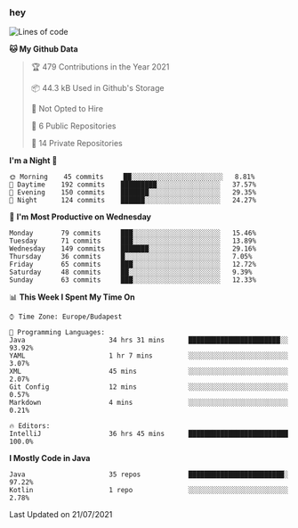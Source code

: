 ### hey

<!--START_SECTION:waka-->
![Lines of code](https://img.shields.io/badge/From%20Hello%20World%20I%27ve%20Written-68292%20lines%20of%20code-blue)

**🐱 My Github Data** 

> 🏆 479 Contributions in the Year 2021
 > 
> 📦 44.3 kB Used in Github's Storage 
 > 
> 🚫 Not Opted to Hire
 > 
> 📜 6 Public Repositories 
 > 
> 🔑 14 Private Repositories  
 > 
**I'm a Night 🦉** 

```text
🌞 Morning    45 commits     ██░░░░░░░░░░░░░░░░░░░░░░░   8.81% 
🌆 Daytime    192 commits    █████████░░░░░░░░░░░░░░░░   37.57% 
🌃 Evening    150 commits    ███████░░░░░░░░░░░░░░░░░░   29.35% 
🌙 Night      124 commits    ██████░░░░░░░░░░░░░░░░░░░   24.27%

```
📅 **I'm Most Productive on Wednesday** 

```text
Monday       79 commits     ███░░░░░░░░░░░░░░░░░░░░░░   15.46% 
Tuesday      71 commits     ███░░░░░░░░░░░░░░░░░░░░░░   13.89% 
Wednesday    149 commits    ███████░░░░░░░░░░░░░░░░░░   29.16% 
Thursday     36 commits     █░░░░░░░░░░░░░░░░░░░░░░░░   7.05% 
Friday       65 commits     ███░░░░░░░░░░░░░░░░░░░░░░   12.72% 
Saturday     48 commits     ██░░░░░░░░░░░░░░░░░░░░░░░   9.39% 
Sunday       63 commits     ███░░░░░░░░░░░░░░░░░░░░░░   12.33%

```


📊 **This Week I Spent My Time On** 

```text
⌚︎ Time Zone: Europe/Budapest

💬 Programming Languages: 
Java                     34 hrs 31 mins      ███████████████████████░░   93.92% 
YAML                     1 hr 7 mins         ░░░░░░░░░░░░░░░░░░░░░░░░░   3.07% 
XML                      45 mins             ░░░░░░░░░░░░░░░░░░░░░░░░░   2.07% 
Git Config               12 mins             ░░░░░░░░░░░░░░░░░░░░░░░░░   0.57% 
Markdown                 4 mins              ░░░░░░░░░░░░░░░░░░░░░░░░░   0.21%

🔥 Editors: 
IntelliJ                 36 hrs 45 mins      █████████████████████████   100.0%

```

**I Mostly Code in Java** 

```text
Java                     35 repos            ████████████████████████░   97.22% 
Kotlin                   1 repo              ░░░░░░░░░░░░░░░░░░░░░░░░░   2.78%

```



 Last Updated on 21/07/2021
<!--END_SECTION:waka-->
